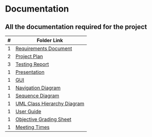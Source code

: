 # Documentation
## All the documentation required for the project

|   #   | Folder Link                            | 
| :---: | -------------------------------------- | 
|   1   | [Requirements Document](https://github.com/bglawson1001/SpearWorks-SE-Project/blob/main/Documentation/SpearWorks_Requirements_Document_Final_Version.pdf) | 
|   2   | [Project Plan](https://github.com/bglawson1001/SpearWorks-SE-Project/blob/main/Documentation/SpearWorks_Final_Project_Plan.pdf) | 
|   3   | [Testing Report](https://github.com/bglawson1001/SpearWorks-SE-Project/blob/main/Documentation/SpearWorks_Test_Plan_%20Final_Version.pdf) | 
|   1   | [Presentation](https://github.com/bglawson1001/SpearWorks-SE-Project/blob/main/Documentation/SpearWorks%20Ethics%20Game%20Presentation.ppsx) | 
|   1   | [GUI](https://github.com/bglawson1001/SpearWorks-SE-Project/blob/main/Documentation/SpearWorks_Final_GUI.pdf) | 
|   1   | [Navigation Diagram](https://github.com/bglawson1001/SpearWorks-SE-Project/blob/main/Documentation/SpearWorks_Final_Navigation_Diagram.pdf) | 
|   1   | [Sequence Diagram](https://github.com/bglawson1001/SpearWorks-SE-Project/blob/main/Documentation/SpearWorks_Sequence_Diagrams_Fianl_Version.pdf) | 
|   1   | [UML Class Hierarchy Diagram](https://github.com/bglawson1001/SpearWorks-SE-Project/blob/main/Documentation/SpearWorks_UML_Class_Hierarchy_Diagram_Final_Version.pdf) | 
|   1   | [User Guide](https://github.com/bglawson1001/SpearWorks-SE-Project/blob/main/Documentation/User%20Guide%20for%20Ethics%20Game.docx) | 
|   1   | [Objective Grading Sheet](https://github.com/bglawson1001/SpearWorks-SE-Project/blob/main/Documentation/ObjectiveGradingSheet%20(1).xls) | 
|   1   | [Meeting Times](https://github.com/bglawson1001/SpearWorks-SE-Project/blob/main/Documentation/Meeting%20times%20for%20SpearWorks%20group.docx) | 
